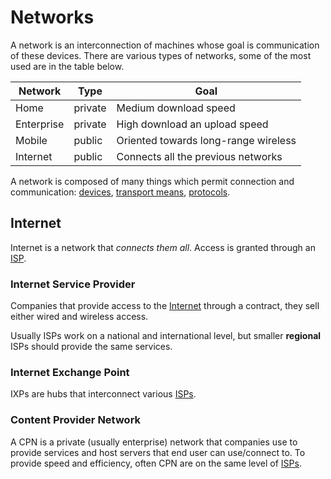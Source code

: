 # Networks

A network is an interconnection of machines whose goal is communication of these devices. There are various types of networks, some of the most used are in the table below.

| **Network** | **Type** | **Goal**                             |
| ----------- | -------- | ------------------------------------ |
| Home        | private  | Medium download speed                |
| Enterprise  | private  | High download an upload speed        |
| Mobile      | public   | Oriented towards long-range wireless |
| Internet    | public   | Connects all the previous networks   |

A network is composed of many things which permit connection and communication: [devices](/Systems%20and%20Networking/Unit%202/Devices.md), [transport means](/Systems%20and%20Networking/Unit%202/Transport%20Means.md), [protocols](/Systems%20and%20Networking/Unit%202/Protocols.md).

## Internet

Internet is a network that *connects them all*. Access is granted through an [ISP](#Internet%20Service%20Provider).

### Internet Service Provider

Companies that provide access to the [Internet](/Systems%20and%20Networking/Unit%202/Networks.md#Internet) through a contract, they sell either wired and wireless access.

Usually ISPs work on a national and international level, but smaller **regional** ISPs should provide the same services.

### Internet Exchange Point

IXPs are hubs that interconnect various [ISPs](#Internet%20Service%20Provider).

### Content Provider Network

A CPN is a private (usually enterprise) network that companies use to provide services and host servers that end user can use/connect to. To provide speed and efficiency, often CPN are on the same level of [ISPs](#Internet%20Service%20Provider).

